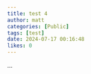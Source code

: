```yaml
---
title: test 4
author: matt
categories: [Public]
tags: [test]
date: 2024-07-17 00:16:48 
likes: 0
---
```


...